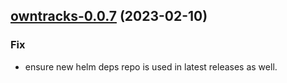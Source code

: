 

## [owntracks-0.0.7](https://github.com/truecharts/charts/compare/owntracks-0.0.6...owntracks-0.0.7) (2023-02-10)

### Fix

- ensure new helm deps repo is used in latest releases as well.
  
  